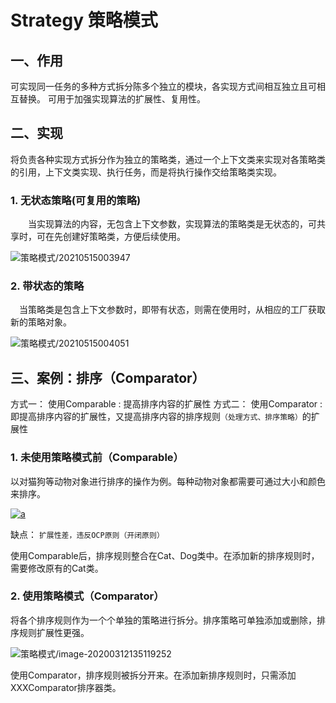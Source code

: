# Strategy 策略模式

## 一、作用

可实现同一任务的多种方式拆分陈多个独立的模块，各实现方式间相互独立且可相互替换。
可用于加强实现算法的扩展性、复用性。

## 二、实现


将负责各种实现方式拆分作为独立的策略类，通过一个上下文类来实现对各策略类的引用，上下文类实现、执行任务，而是将执行操作交给策略类实现。

### 1. 无状态策略(可复用的策略)

&emsp;&emsp;当实现算法的内容，无包含上下文参数，实现算法的策略类是无状态的，可共享时，可在先创建好策略类，方便后续使用。

<!-- ```puml
    skinparam backgroundColor Beige
     
    Interface Strategy{
        void execute()
    }
    note right : 策略接口

    class AStrategy{
        void execute()
    }
    note top : A策略类

    class BStrategy{
        void execute()
    }
    note top : B策略类

    class CStrategy{
        void execute()
    }
    note top : C策略类

    AStrategy ..|> Strategy
    BStrategy ..|> Strategy
    CStrategy ..|> Strategy

    class Context{
        void do(){}
    }
    note bottom : 上下文(使用策略类)

    note left of Context
        Map<String,Strategy> strategys;
        static{
            strategys.put(key,new AStrategy());
            ...  
        }
        void do(){
            if (A){
                strategys.get(A).execute()
            }
            super.a();
        }
    end note
    

    class main{
        Context context
    }
    main -- Context
    Context -- Strategy
``` -->

![策略模式/20210515003947](https://jianxi-md-pics.oss-cn-beijing.aliyuncs.com/note-md-imgs/策略模式/20210515003947.png?x-oss-process=image/resize,p_100/sharpen,50)

### 2. 带状态的策略

&ensp;&ensp;当策略类是包含上下文参数时，即带有状态，则需在使用时，从相应的工厂获取新的策略对象。

<!-- 
```puml
    skinparam backgroundColor Beige
     
    Interface Strategy{
        void execute()
    }
    note right : 策略接口

    class AStrategy{
        void execute()
    }
    note top : A策略类

    class BStrategy{
        void execute()
    }
    note top : B策略类

    class CStrategy{
        void execute()
    }
    note top : C策略类

    class StrategyFactory{
        Strategy createStrategy(type)
    }
    note left : 策略工厂

    AStrategy ..|> Strategy
    BStrategy ..|> Strategy
    CStrategy ..|> Strategy

    class Context{
        StrategysFactory factory;
        void do(){}
    }
    note bottom : 上下文(使用策略类)

    note left of Context

        void do( type ){
            if (A){
                strategy = factory.createStrategy(A)；
                strategy.execute();
            }
            super.a();
        }
    end note
    
    Context o.. StrategyFactory

    class main{
        Context context
    }
    main -- Context
    Context -- Strategy
``` -->

![策略模式/20210515004051](https://jianxi-md-pics.oss-cn-beijing.aliyuncs.com/note-md-imgs/策略模式/20210515004051.png?x-oss-process=image/resize,p_100/sharpen,50)

## 三、案例：排序（Comparator）

方式一： 使用Comparable : 提高排序内容的扩展性
方式二： 使用Comparator :  即提高排序内容的扩展性，又提高排序内容的排序规则`（处理方式、排序策略）`的扩展性

### 1. 未使用策略模式前（Comparable）

以对猫狗等动物对象进行排序的操作为例。每种动物对象都需要可通过大小和颜色来排序。

[![a](https://mermaid.ink/img/eyJjb2RlIjoiY2xhc3NEaWFncmFtXG5cdGNsYXNzIG1haW5cblx0bWFpbiAtLSBzb3J0b3Jcblx0Y2xhc3Mgc29ydG9ye1xuXHRcdHNvcnQoQ29tcGFyYWJsZVtdIGMpJCBcblx0fVxuXHRzb3J0b3IgLS0-IENvbXBhcmFibGVcblx0Y2xhc3MgQ29tcGFyYWJsZX5Ufntcblx0XHQ8PGludGVyZmFjZT4-XG5cdFx0Y29tcGFyZVRvKFQgdClpbnRcblx0fVxuXHRjbGFzcyBDYXR7XG5cdFx0LWludCB3ZWlnaHRcblx0XHQtU3RyaW5nIGNvbG9yXG5cdFx0LWNvbXBhcmVUbyhDYXQgYylpbnRcblx0fVxuXHRDYXQgLi58PkNvbXBhcmFibGVcblx0Y2xhc3MgRG9ne1xuXHRcdC1pbnQgd2VpZ2h0XG5cdFx0LVN0cmluZyBjb2xvclxuXHRcdC1jb21wYXJlVG8oRG9nIGQpaW50XG5cdH1cblx0RG9nIC4ufD5Db21wYXJhYmxlXG5cdFxuXHRcblxuXHQiLCJtZXJtYWlkIjp7InRoZW1lIjoiZGVmYXVsdCJ9LCJ1cGRhdGVFZGl0b3IiOmZhbHNlfQ)](https://mermaid-js.github.io/mermaid-live-editor/[[/edit/eyJjb2RlIjoiY2xhc3NEaWFncmFtXG5cdGNsYXNzIG1haW5cblx0bWFpbiAtLSBzb3J0b3Jcblx0Y2xhc3Mgc29ydG9ye1xuXHRcdHNvcnQoQ29tcGFyYWJsZVtdIGMpJCBcblx0fVxuXHRzb3J0b3IgLS0-IENvbXBhcmFibGVcblx0Y2xhc3MgQ29tcGFyYWJsZX5Ufntcblx0XHQ8PGludGVyZmFjZT4-XG5cdFx0Y29tcGFyZVRvKFQgdClpbnRcblx0fVxuXHRjbGFzcyBDYXR7XG5cdFx0LWludCB3ZWlnaHRcblx0XHQtU3RyaW5nIGNvbG9yXG5cdFx0LWNvbXBhcmVUbyhDYXQgYylpbnRcblx0fVxuXHRDYXQgLi58PkNvbXBhcmFibGVcblx0Y2xhc3MgRG9ne1xuXHRcdC1pbnQgd2VpZ2h0XG5cdFx0LVN0cmluZyBjb2xvclxuXHRcdC1jb21wYXJlVG8oRG9nIGQpaW50XG5cdH1cblx0RG9nIC4ufD5Db21wYXJhYmxlXG5cdFxuXHRcblxuXHQiLCJtZXJtYWlkIjp7InRoZW1lIjoiZGVmYXVsdCJ9LCJ1cGRhdGVFZGl0b3IiOmZhbHNlfQ]])

​缺点： `扩展性差，违反OCP原则（开闭原则）`

使用Comparable后，排序规则整合在Cat、Dog类中。在添加新的排序规则时，需要修改原有的Cat类。

### 2. 使用策略模式（Comparator）

将各个排序规则作为一个个单独的策略进行拆分。排序策略可单独添加或删除，排序规则扩展性更强。

![策略模式/image-20200312135119252](https://jianxi-md-pics.oss-cn-beijing.aliyuncs.com/note-md-imgs/策略模式/image-20200312135119252.png?x-oss-process=image/resize,p_100/sharpen,50)

使用Comparator，排序规则被拆分开来。在添加新排序规则时，只需添加XXXComparator排序器类。
